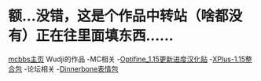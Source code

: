 # 额...没错，这是个作品中转站（啥都没有）正在往里面填东西......
[mcbbs主页](https://www.mcbbs.net/home.php?mod=space&uid=2704445&view=admin)
Wudji的作品
-MC相关
 -[Optifine_1.15更新进度汉化贴](https://www.mcbbs.net/thread-972785-1-1.html)
 -[XPlus-1.15整合包](https://www.mcbbs.net/thread-936198-1-1.html)
-论坛相关
 -[Dinnerbone表情包](https://www.mcbbs.net/thread-970841-1-1.html)
